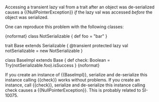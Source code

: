 Accessing a transient lazy val from a trait after an object was de-serialized causes a {{NullPointerException}} _if_ the lazy val was accessed _before_ the object was serialized.

One can reproduce this problem with the following classes:

{noformat}
class NotSerializable {
  def foo = "bar"
}

trait Base extends Serializable {
  @transient
  protected lazy val notSerializable = new NotSerializable
}

class BaseImpl extends Base {
  def check: Boolean = Try(notSerializable.foo).isSuccess
}
{noformat}

If you create an instance of {{BaseImpl}}, serialize and de-serialize this instance calling {{check}} works without problems.
If you create an instance, call {{check}}, serialize and de-serialize this instance calling check causes a {{NullPointerException}}.
This is probably related to SI-10075.
